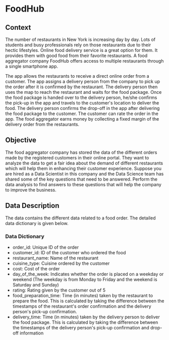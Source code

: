 # FoodHub
## Context
The number of restaurants in New York is increasing day by day. Lots of students and busy professionals rely on those restaurants due to their hectic lifestyles. 
Online food delivery service is a great option for them. It provides them with good food from their favorite restaurants. A food aggregator company FoodHub offers 
access to multiple restaurants through a single smartphone app.

The app allows the restaurants to receive a direct online order from a customer. The app assigns a delivery person from the company to pick up the order after it is 
confirmed by the restaurant. The delivery person then uses the map to reach the restaurant and waits for the food package. Once the food package is handed over to the 
delivery person, he/she confirms the pick-up in the app and travels to the customer's location to deliver the food. The delivery person confirms the drop-off in the 
app after delivering the food package to the customer. The customer can rate the order in the app. The food aggregator earns money by collecting a fixed margin of the 
delivery order from the restaurants.

## Objective
The food aggregator company has stored the data of the different orders made by the registered customers in their online portal. They want to analyze the data to get 
a fair idea about the demand of different restaurants which will help them in enhancing their customer experience. Suppose you are hired as a Data Scientist in this 
company and the Data Science team has shared some of the key questions that need to be answered. Perform the data analysis to find answers to these questions that will
help the company to improve the business. 

## Data Description
The data contains the different data related to a food order. The detailed data dictionary is given below.

### Data Dictionary

* order_id: Unique ID of the order
* customer_id: ID of the customer who ordered the food
* restaurant_name: Name of the restaurant
* cuisine_type: Cuisine ordered by the customer
* cost: Cost of the order
* day_of_the_week: Indicates whether the order is placed on a weekday or weekend (The weekday is from Monday to Friday and the weekend is Saturday and Sunday)
* rating: Rating given by the customer out of 5
* food_preparation_time: Time (in minutes) taken by the restaurant to prepare the food. This is calculated by taking the difference between the timestamps of the restaurant's order confirmation and the delivery person's pick-up confirmation.
* delivery_time: Time (in minutes) taken by the delivery person to deliver the food package. This is calculated by taking the difference between the timestamps of the delivery person's pick-up confirmation and drop-off information

